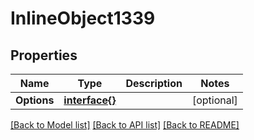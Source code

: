 # InlineObject1339

## Properties

Name | Type | Description | Notes
------------ | ------------- | ------------- | -------------
**Options** | [**interface{}**](.md) |  | [optional] 

[[Back to Model list]](../README.md#documentation-for-models) [[Back to API list]](../README.md#documentation-for-api-endpoints) [[Back to README]](../README.md)


